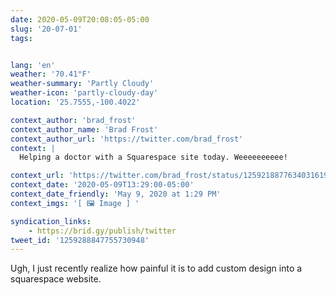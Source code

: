 ```yaml
---
date: 2020-05-09T20:08:05-05:00
slug: '20-07-01'
tags:


lang: 'en'
weather: '70.41°F'
weather-summary: 'Partly Cloudy'
weather-icon: 'partly-cloudy-day'
location: '25.7555,-100.4022'

context_author: 'brad_frost'
context_author_name: 'Brad Frost'
context_author_url: 'https://twitter.com/brad_frost'
context: |
  Helping a doctor with a Squarespace site today. Weeeeeeeeee!‪

context_url: 'https://twitter.com/brad_frost/status/1259218877634031619?s=12'
context_date: '2020-05-09T13:29:00-05:00'
context_date_friendly: 'May 9, 2020 at 1:29 PM'
context_imgs: '[ 🖼 Image ] '

syndication_links:
    - https://brid.gy/publish/twitter
tweet_id: '1259288847755730948'
---
```

Ugh, I just recently realize how painful it is to add custom design into a squarespace website.
